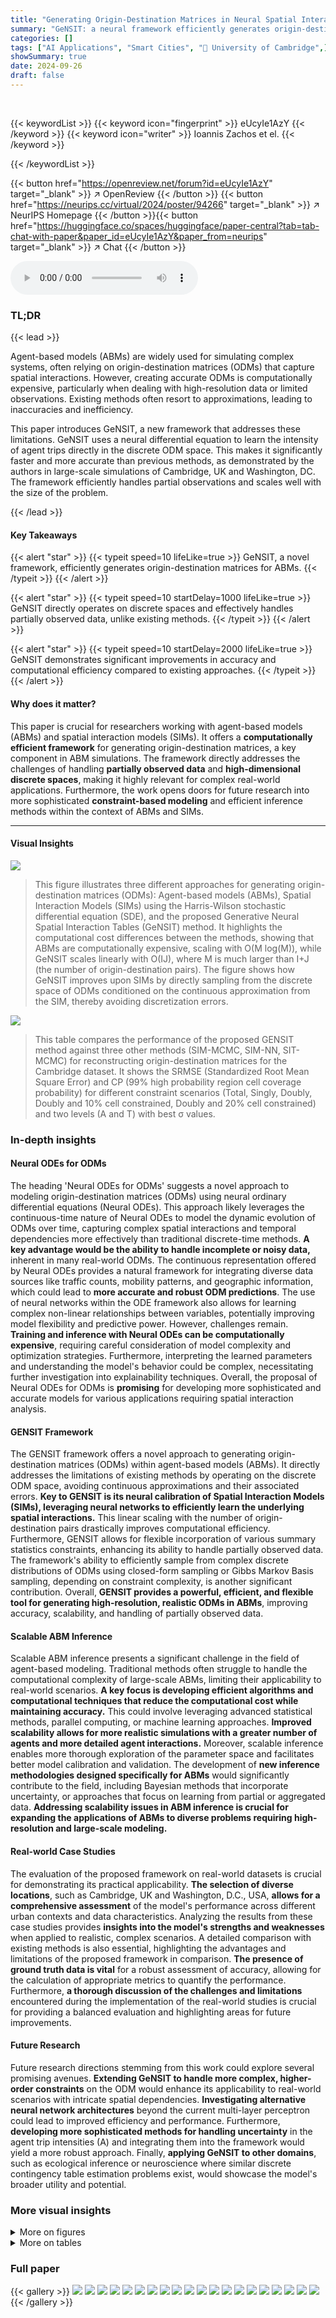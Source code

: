 ```yaml
---
title: "Generating Origin-Destination Matrices in Neural Spatial Interaction Models"
summary: "GeNSIT: a neural framework efficiently generates origin-destination matrices for agent-based models, outperforming existing methods in accuracy and scalability by directly operating on the discrete sp..."
categories: []
tags: ["AI Applications", "Smart Cities", "🏢 University of Cambridge",]
showSummary: true
date: 2024-09-26
draft: false
---
```


<br>

{{< keywordList >}}
{{< keyword icon="fingerprint" >}} eUcyIe1AzY {{< /keyword >}}
{{< keyword icon="writer" >}} Ioannis Zachos et el. {{< /keyword >}}
 
{{< /keywordList >}}

{{< button href="https://openreview.net/forum?id=eUcyIe1AzY" target="_blank" >}}
↗ OpenReview
{{< /button >}}
{{< button href="https://neurips.cc/virtual/2024/poster/94266" target="_blank" >}}
↗ NeurIPS Homepage
{{< /button >}}{{< button href="https://huggingface.co/spaces/huggingface/paper-central?tab=tab-chat-with-paper&paper_id=eUcyIe1AzY&paper_from=neurips" target="_blank" >}}
↗ Chat
{{< /button >}}



<audio controls>
    <source src="https://ai-paper-reviewer.com/eUcyIe1AzY/podcast.wav" type="audio/wav">
    Your browser does not support the audio element.
</audio>


### TL;DR


{{< lead >}}

Agent-based models (ABMs) are widely used for simulating complex systems, often relying on origin-destination matrices (ODMs) that capture spatial interactions.  However, creating accurate ODMs is computationally expensive, particularly when dealing with high-resolution data or limited observations.  Existing methods often resort to approximations, leading to inaccuracies and inefficiency. 

This paper introduces GeNSIT, a new framework that addresses these limitations.  GeNSIT uses a neural differential equation to learn the intensity of agent trips directly in the discrete ODM space.  This makes it significantly faster and more accurate than previous methods, as demonstrated by the authors in large-scale simulations of Cambridge, UK and Washington, DC.  The framework efficiently handles partial observations and scales well with the size of the problem. 

{{< /lead >}}


#### Key Takeaways

{{< alert "star" >}}
{{< typeit speed=10 lifeLike=true >}} GeNSIT, a novel framework, efficiently generates origin-destination matrices for ABMs. {{< /typeit >}}
{{< /alert >}}

{{< alert "star" >}}
{{< typeit speed=10 startDelay=1000 lifeLike=true >}} GeNSIT directly operates on discrete spaces and effectively handles partially observed data, unlike existing methods. {{< /typeit >}}
{{< /alert >}}

{{< alert "star" >}}
{{< typeit speed=10 startDelay=2000 lifeLike=true >}} GeNSIT demonstrates significant improvements in accuracy and computational efficiency compared to existing approaches. {{< /typeit >}}
{{< /alert >}}

#### Why does it matter?
This paper is crucial for researchers working with agent-based models (ABMs) and spatial interaction models (SIMs). It offers a **computationally efficient framework** for generating origin-destination matrices, a key component in ABM simulations.  The framework directly addresses the challenges of handling **partially observed data** and **high-dimensional discrete spaces**, making it highly relevant for complex real-world applications.  Furthermore, the work opens doors for future research into more sophisticated **constraint-based modeling** and efficient inference methods within the context of ABMs and SIMs. 

------
#### Visual Insights



![](https://ai-paper-reviewer.com/eUcyIe1AzY/figures_1_1.jpg)

> This figure illustrates three different approaches for generating origin-destination matrices (ODMs):  Agent-based models (ABMs), Spatial Interaction Models (SIMs) using the Harris-Wilson stochastic differential equation (SDE), and the proposed Generative Neural Spatial Interaction Tables (GeNSIT) method.  It highlights the computational cost differences between the methods, showing that ABMs are computationally expensive, scaling with O(M log(M)), while GeNSIT scales linearly with O(IJ), where M is much larger than I+J (the number of origin-destination pairs).  The figure shows how GeNSIT improves upon SIMs by directly sampling from the discrete space of ODMs conditioned on the continuous approximation from the SIM, thereby avoiding discretization errors.





![](https://ai-paper-reviewer.com/eUcyIe1AzY/tables_5_1.jpg)

> This table compares the performance of the proposed GENSIT method against three other methods (SIM-MCMC, SIM-NN, SIT-MCMC) for reconstructing origin-destination matrices for the Cambridge dataset.  It shows the SRMSE (Standardized Root Mean Square Error) and CP (99% high probability region cell coverage probability) for different constraint scenarios (Total, Singly, Doubly, Doubly and 10% cell constrained, Doubly and 20% cell constrained) and two levels (A and T) with best σ values.





### In-depth insights


#### Neural ODEs for ODMs
The heading 'Neural ODEs for ODMs' suggests a novel approach to modeling origin-destination matrices (ODMs) using neural ordinary differential equations (Neural ODEs).  This approach likely leverages the continuous-time nature of Neural ODEs to model the dynamic evolution of ODMs over time, capturing complex spatial interactions and temporal dependencies more effectively than traditional discrete-time methods.  **A key advantage would be the ability to handle incomplete or noisy data,** inherent in many real-world ODMs. The continuous representation offered by Neural ODEs provides a natural framework for integrating diverse data sources like traffic counts, mobility patterns, and geographic information, which could lead to **more accurate and robust ODM predictions**.  The use of neural networks within the ODE framework also allows for learning complex non-linear relationships between variables, potentially improving model flexibility and predictive power. However, challenges remain. **Training and inference with Neural ODEs can be computationally expensive**,  requiring careful consideration of model complexity and optimization strategies.  Furthermore, interpreting the learned parameters and understanding the model's behavior could be complex, necessitating further investigation into explainability techniques.  Overall, the proposal of Neural ODEs for ODMs is **promising** for developing more sophisticated and accurate models for various applications requiring spatial interaction analysis.

#### GENSIT Framework
The GENSIT framework offers a novel approach to generating origin-destination matrices (ODMs) within agent-based models (ABMs).  It directly addresses the limitations of existing methods by operating on the discrete ODM space, avoiding continuous approximations and their associated errors.  **Key to GENSIT is its neural calibration of Spatial Interaction Models (SIMs), leveraging neural networks to efficiently learn the underlying spatial interactions.** This linear scaling with the number of origin-destination pairs drastically improves computational efficiency.  Furthermore, GENSIT allows for flexible incorporation of various summary statistics constraints, enhancing its ability to handle partially observed data. The framework's ability to efficiently sample from complex discrete distributions of ODMs using closed-form sampling or Gibbs Markov Basis sampling, depending on constraint complexity, is another significant contribution. Overall, **GENSIT provides a powerful, efficient, and flexible tool for generating high-resolution, realistic ODMs in ABMs**, improving accuracy, scalability, and handling of partially observed data.

#### Scalable ABM Inference
Scalable ABM inference presents a significant challenge in the field of agent-based modeling.  Traditional methods often struggle to handle the computational complexity of large-scale ABMs, limiting their applicability to real-world scenarios.  **A key focus is developing efficient algorithms and computational techniques that reduce the computational cost while maintaining accuracy.** This could involve leveraging advanced statistical methods, parallel computing, or machine learning approaches.  **Improved scalability allows for more realistic simulations with a greater number of agents and more detailed agent interactions.**  Moreover, scalable inference enables more thorough exploration of the parameter space and facilitates better model calibration and validation.  The development of **new inference methodologies designed specifically for ABMs** would significantly contribute to the field, including Bayesian methods that incorporate uncertainty, or approaches that focus on learning from partial or aggregated data.  **Addressing scalability issues in ABM inference is crucial for expanding the applications of ABMs to diverse problems requiring high-resolution and large-scale modeling.**

#### Real-world Case Studies
The evaluation of the proposed framework on real-world datasets is crucial for demonstrating its practical applicability.  **The selection of diverse locations**, such as Cambridge, UK and Washington, D.C., USA, **allows for a comprehensive assessment** of the model's performance across different urban contexts and data characteristics.  Analyzing the results from these case studies provides **insights into the model's strengths and weaknesses** when applied to realistic, complex scenarios. A detailed comparison with existing methods is also essential, highlighting the advantages and limitations of the proposed framework in comparison.  **The presence of ground truth data is vital** for a robust assessment of accuracy, allowing for the calculation of appropriate metrics to quantify the performance.  Furthermore, **a thorough discussion of the challenges and limitations** encountered during the implementation of the real-world studies is crucial for providing a balanced evaluation and highlighting areas for future improvements.

#### Future Research
Future research directions stemming from this work could explore several promising avenues.  **Extending GeNSIT to handle more complex, higher-order constraints** on the ODM would enhance its applicability to real-world scenarios with intricate spatial dependencies.  **Investigating alternative neural network architectures** beyond the current multi-layer perceptron could lead to improved efficiency and performance.  Furthermore, **developing more sophisticated methods for handling uncertainty** in the agent trip intensities (A) and integrating them into the framework would yield a more robust approach.  Finally, **applying GeNSIT to other domains**, such as ecological inference or neuroscience where similar discrete contingency table estimation problems exist, would showcase the model's broader utility and potential.


### More visual insights

<details>
<summary>More on figures
</summary>


![](https://ai-paper-reviewer.com/eUcyIe1AzY/figures_1_2.jpg)

> This figure illustrates the challenges of sampling discrete origin-destination matrices directly from the constrained space Tc.  The figure shows a 3x3 contingency table (ODM) with summary statistics (C_T) represented as constraints.  The space of possible tables satisfying the constraints is shown, and it is demonstrated that directly sampling from this constrained space is difficult, leading to either high rejection rates (many samples are rejected because they don't meet the constraints) or poor exploration of the distribution (samples don't sufficiently cover the entire space of valid tables).  The problem is further complicated by continuous approximations of the ODM using Spatial Interaction Models (SIMs), which require subsequent quantization, potentially introducing further errors.


![](https://ai-paper-reviewer.com/eUcyIe1AzY/figures_4_1.jpg)

> This figure illustrates the GENSIT framework.  Panel (a) shows the iterative process of the algorithm, moving between neural SIM calibration (intensity A) and Markov basis sampling (discrete ODM T). Panel (b) provides a plate diagram clarifying the model's structure and the flow of information, highlighting the 'joint' and 'disjoint' sampling schemes.  The joint scheme incorporates feedback from T into the loss function, whereas the disjoint scheme does not.  The figure also shows the complexities associated with intensity and table sampling.


![](https://ai-paper-reviewer.com/eUcyIe1AzY/figures_7_1.jpg)

> This figure compares the computation time of GENSIT and SIM-NN for varying numbers of origin-destination pairs.  It shows that GENSIT's computation time scales linearly with the number of origin-destination pairs, while SIM-NN's time remains relatively constant.  The figure also breaks down the computation time into table sampling and intensity learning components.


![](https://ai-paper-reviewer.com/eUcyIe1AzY/figures_7_2.jpg)

> This figure shows the results of an experiment evaluating the scalability and accuracy of the GENSIT method for reconstructing origin-destination matrices (ODMs).  The left panel shows that the SRMSE (a measure of reconstruction error) scales exponentially with the total number of agents (A) in the system, while the right panel demonstrates that the SRMSE scales linearly with the dimension (I x J) of the ODM. These results highlight that, while GENSIT scales linearly in the number of origin-destination pairs, the error increases rapidly with the number of agents.


![](https://ai-paper-reviewer.com/eUcyIe1AzY/figures_9_1.jpg)

> This figure compares the performance of the proposed GENSIT (Joint) algorithm against SIT-MCMC in terms of SRMSE and CP for different constraint sets. The results indicate that GENSIT (Joint) achieves lower SRMSE and higher CP than SIT-MCMC, particularly when considering more complex constraint sets, demonstrating its effectiveness in estimating origin-destination matrices.


![](https://ai-paper-reviewer.com/eUcyIe1AzY/figures_19_1.jpg)

> This figure illustrates the GENSIT framework, showing the iterative process of neural SIM calibration and discrete ODM sampling.  Panel (a) depicts the iterative steps for a single ensemble member, while panel (b) provides a plate diagram representing the process across all ensemble members and iterations. Two sampling schemes are compared: Joint and Disjoint, differing in how table T information is used in the loss function calculation. The framework combines continuous optimization in the intensity (A) space with discrete sampling in the discrete origin-destination matrix (T) space, leveraging the Harris-Wilson SDE to model the continuous intensity. This approach enables efficient generation of constrained discrete ODMs, unlike previous methods that only operate at the continuous level.


![](https://ai-paper-reviewer.com/eUcyIe1AzY/figures_21_1.jpg)

> This figure illustrates the GENSIT framework, showing its iterative process.  Panel (a) depicts a single ensemble member's iterations through Algorithm 1. Panel (b) provides a plate diagram illustrating the entire ensemble and the relationships between the different components. The framework involves both a continuous (intensity A) and a discrete (ODM T) space.  The key difference between the Joint and Disjoint schemes is the information flow; the Joint scheme incorporates the discrete table T into the loss function, whereas the Disjoint scheme does not.  Both schemes involve neural calibration of the underlying spatial interaction model (SIM) parameters using the Harris-Wilson SDE.


![](https://ai-paper-reviewer.com/eUcyIe1AzY/figures_23_1.jpg)

> This figure illustrates the proposed Generative Neural Spatial Interaction Tables (GENSIT) framework.  Panel (a) shows the iterative process of the algorithm, highlighting the steps involved in neural SIM calibration, Markov basis sampling, and the overall flow. Panel (b) provides a plate diagram, visualizing the structure and dependencies between different variables in a single iteration and across ensemble members.  The figure emphasizes the framework's ability to operate in both continuous (intensity A) and discrete (table T) spaces, contrasting it with existing approaches that only work in the continuous domain. The two schemes, Joint and Disjoint, are distinguished based on whether the table T information is passed to the loss function or not.


</details>




<details>
<summary>More on tables
</summary>


![](https://ai-paper-reviewer.com/eUcyIe1AzY/tables_8_1.jpg)
> This table compares the performance of the proposed GeNSIT method against three other methods (SIM-MCMC, SIM-NN, SIT-MCMC) for reconstructing origin-destination matrices (ODMs) using data from Cambridge, UK.  It shows the Standardized Root Mean Square Error (SRMSE) and 99% coverage probability (CP) for different constraint scenarios and noise levels (σ). The results highlight GeNSIT's superior performance, especially when operating directly on the discrete ODM space.

![](https://ai-paper-reviewer.com/eUcyIe1AzY/tables_8_2.jpg)
> This table presents the results of a comparative study evaluating the performance of the proposed GeNSIT method against existing methods (SIM-MCMC, SIM-NN, SIT-MCMC) for reconstructing origin-destination matrices (ODMs). The comparison is based on two key metrics: Standardised Root Mean Square Error (SRMSE) and 99% High Probability Region cell coverage probability (CP). The results are presented for different constraint settings (C) and noise levels (σ), showcasing the superior performance of GeNSIT, especially in the discrete ODM space, under various scenarios. The table also includes analysis and explanations regarding the impact of constraints and noise on different models.

![](https://ai-paper-reviewer.com/eUcyIe1AzY/tables_9_1.jpg)
> This table presents a comparison of the proposed GENSIT method against three other methods (SIM-MCMC, SIM-NN, SIT-MCMC) for the task of reconstructing origin-destination matrices (ODMs) from real-world data from Cambridge, UK. The comparison is done across different constraint sets and noise levels, and the performance is evaluated using SRMSE and CP metrics.  The results show that GENSIT generally outperforms the other methods in terms of reconstruction accuracy, especially when operating directly in the discrete ODM space rather than relying on a continuous approximation.

![](https://ai-paper-reviewer.com/eUcyIe1AzY/tables_15_1.jpg)
> This table compares the performance of the proposed GENSIT method against three other methods (SIM-MCMC, SIM-NN, SIT-MCMC) in reconstructing and predicting origin-destination matrices (ODMs) for the Cambridge dataset.  The comparison is done across different levels of constraint (total, singly, doubly constrained) and different levels of noise (σ).  The results show that GENSIT generally performs better in terms of SRMSE (Standardized Root Mean Square Error) and CP (Coverage Probability) when operating directly on the discrete ODM space (T), particularly when sufficient constraints are available. The better performance highlights the advantages of handling the discrete nature of the ODMs directly instead of using continuous approximations.

![](https://ai-paper-reviewer.com/eUcyIe1AzY/tables_17_1.jpg)
> This table lists different target distributions for the origin-destination matrix T, given the continuous agent trip intensity Λ and different sets of constraints C<sub>T</sub>. The constraints C<sub>T</sub> specify which summary statistics of T are fixed.  For example, 'Totally Constrained' means the total number of trips T<sub>++</sub> is fixed. Each row shows the distribution that arises in this case and indicates whether sampling from this distribution is tractable (computationally feasible). The table is crucial for understanding the different sampling strategies used in the paper depending on the available data.

![](https://ai-paper-reviewer.com/eUcyIe1AzY/tables_20_1.jpg)
> This table presents the results of a comparative study evaluating the performance of the proposed GENSIT framework against existing methods (SIM-MCMC, SIM-NN, SIT-MCMC) on the Cambridge dataset. The comparison is done using the SRMSE and CP metrics for various constraint settings (C) and noise levels (σ). The results demonstrate that GENSIT achieves better reconstruction error and coverage in the discrete table space (T) compared to inference in the continuous intensity space (A).

![](https://ai-paper-reviewer.com/eUcyIe1AzY/tables_22_1.jpg)
> This table compares the performance of the proposed GeNSIT method against three other methods (SIM-MCMC, SIM-NN, SIT-MCMC) for reconstructing origin-destination matrices for the Cambridge dataset.  It shows the SRMSE (Standardized Root Mean Square Error) and CP (99% High Probability Region cell coverage probability) for different constraint levels (total, singly constrained, and doubly constrained) and noise levels (σ). The results demonstrate that GeNSIT generally achieves lower SRMSE and higher CP, particularly when operating directly on the discrete ODM (T) space rather than the continuous intensity (A) space.  The performance differences are more pronounced when rich summary statistic data (C) is available.

![](https://ai-paper-reviewer.com/eUcyIe1AzY/tables_22_2.jpg)
> This table compares the performance of the proposed GeNSIT method against three other methods (SIM-MCMC, SIM-NN, SIT-MCMC) on the Cambridge dataset.  It shows the SRMSE (Standardized Root Mean Square Error) and CP (99% high probability region cell coverage probability) for different constraint levels (totally constrained, singly constrained, doubly constrained, doubly constrained with 10% and 20% of cells fixed).  The results highlight that the GeNSIT method, especially the Joint scheme, outperforms others in terms of accuracy and coverage, particularly when operating on the discrete table level (T).

![](https://ai-paper-reviewer.com/eUcyIe1AzY/tables_24_1.jpg)
> This table presents a comparison of the proposed GENSIT model against three other models (SIM-MCMC, SIM-NN, and SIT-MCMC) for reconstructing origin-destination matrices (ODMs) for the Cambridge dataset.  The comparison is based on several metrics, including the Standardized Root Mean Square Error (SRMSE) and the 99% high probability region cell coverage probability (CP). The table highlights the superior performance of GENSIT in terms of reconstruction accuracy and coverage probability, particularly when operating directly in the discrete ODM space and for scenarios with less constraint data.

![](https://ai-paper-reviewer.com/eUcyIe1AzY/tables_25_1.jpg)
> This table compares the performance of the proposed GeNSIT method against three other methods (SIM-MCMC, SIM-NN, SIT-MCMC) for reconstructing origin-destination matrices (ODMs) for the Cambridge dataset.  The comparison is made across different levels of constraint (total, singly, doubly constrained) and different levels of noise in the data. Key metrics used for comparison include the Standardized Root Mean Square Error (SRMSE) and the 99% High Probability Region cell coverage probability (CP). The results highlight the advantages of GeNSIT, particularly in achieving lower SRMSE and higher CP when operating in the discrete ODM space (T-level) compared to the continuous space (A-level).

</details>




### Full paper

{{< gallery >}}
<img src="https://ai-paper-reviewer.com/eUcyIe1AzY/1.png" class="grid-w50 md:grid-w33 xl:grid-w25" />
<img src="https://ai-paper-reviewer.com/eUcyIe1AzY/2.png" class="grid-w50 md:grid-w33 xl:grid-w25" />
<img src="https://ai-paper-reviewer.com/eUcyIe1AzY/3.png" class="grid-w50 md:grid-w33 xl:grid-w25" />
<img src="https://ai-paper-reviewer.com/eUcyIe1AzY/4.png" class="grid-w50 md:grid-w33 xl:grid-w25" />
<img src="https://ai-paper-reviewer.com/eUcyIe1AzY/5.png" class="grid-w50 md:grid-w33 xl:grid-w25" />
<img src="https://ai-paper-reviewer.com/eUcyIe1AzY/6.png" class="grid-w50 md:grid-w33 xl:grid-w25" />
<img src="https://ai-paper-reviewer.com/eUcyIe1AzY/7.png" class="grid-w50 md:grid-w33 xl:grid-w25" />
<img src="https://ai-paper-reviewer.com/eUcyIe1AzY/8.png" class="grid-w50 md:grid-w33 xl:grid-w25" />
<img src="https://ai-paper-reviewer.com/eUcyIe1AzY/9.png" class="grid-w50 md:grid-w33 xl:grid-w25" />
<img src="https://ai-paper-reviewer.com/eUcyIe1AzY/10.png" class="grid-w50 md:grid-w33 xl:grid-w25" />
<img src="https://ai-paper-reviewer.com/eUcyIe1AzY/11.png" class="grid-w50 md:grid-w33 xl:grid-w25" />
<img src="https://ai-paper-reviewer.com/eUcyIe1AzY/12.png" class="grid-w50 md:grid-w33 xl:grid-w25" />
<img src="https://ai-paper-reviewer.com/eUcyIe1AzY/13.png" class="grid-w50 md:grid-w33 xl:grid-w25" />
<img src="https://ai-paper-reviewer.com/eUcyIe1AzY/14.png" class="grid-w50 md:grid-w33 xl:grid-w25" />
<img src="https://ai-paper-reviewer.com/eUcyIe1AzY/15.png" class="grid-w50 md:grid-w33 xl:grid-w25" />
<img src="https://ai-paper-reviewer.com/eUcyIe1AzY/16.png" class="grid-w50 md:grid-w33 xl:grid-w25" />
<img src="https://ai-paper-reviewer.com/eUcyIe1AzY/17.png" class="grid-w50 md:grid-w33 xl:grid-w25" />
<img src="https://ai-paper-reviewer.com/eUcyIe1AzY/18.png" class="grid-w50 md:grid-w33 xl:grid-w25" />
<img src="https://ai-paper-reviewer.com/eUcyIe1AzY/19.png" class="grid-w50 md:grid-w33 xl:grid-w25" />
<img src="https://ai-paper-reviewer.com/eUcyIe1AzY/20.png" class="grid-w50 md:grid-w33 xl:grid-w25" />
{{< /gallery >}}